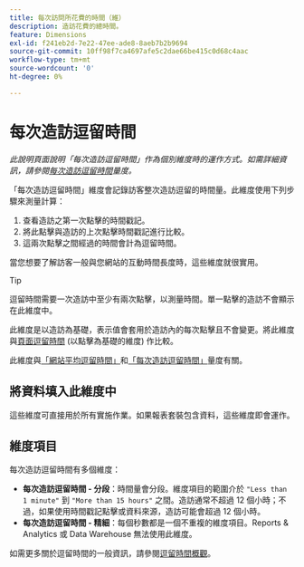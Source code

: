 ```yaml
---
title: 每次訪問所花費的時間（維）
description: 造訪花費的總時間。
feature: Dimensions
exl-id: f241eb2d-7e22-47ee-ade8-8aeb7b2b9694
source-git-commit: 10ff98f7ca4697afe5c2dae66be415c0d68c4aac
workflow-type: tm+mt
source-wordcount: '0'
ht-degree: 0%

---
```


# 每次造訪逗留時間

*此說明頁面說明「每次造訪逗留時間」作為個別維度時的運作方式。如需詳細資訊，請參閱[每次造訪逗留時間](../metrics/time-spent-per-visit.md)量度。*

「每次造訪逗留時間」維度會記錄訪客整次造訪逗留的時間量。此維度使用下列步驟來測量計算：

1. 查看造訪之第一次點擊的時間戳記。
2. 將此點擊與造訪的上次點擊時間戳記進行比較。
3. 這兩次點擊之間經過的時間會計為逗留時間。

當您想要了解訪客一般與您網站的互動時間長度時，這些維度就很實用。

>[!TIP]
>
>逗留時間需要一次造訪中至少有兩次點擊，以測量時間。單一點擊的造訪不會顯示在此維度中。

此維度是以造訪為基礎，表示值會套用於造訪內的每次點擊且不會變更。將此維度與[頁面逗留時間](time-spent-on-page.md) (以點擊為基礎的維度) 作比較。

此維度與[「網站平均逗留時間」](../metrics/average-time-on-site.md)和[「每次造訪逗留時間」](../metrics/time-spent-per-visit.md)量度有關。

## 將資料填入此維度中

這些維度可直接用於所有實施作業。如果報表套裝包含資料，這些維度即會運作。

## 維度項目

每次造訪逗留時間有多個維度：

* **每次造訪逗留時間 - 分段**：時間量會分段。維度項目的範圍介於 `"Less than 1 minute"` 到 `"More than 15 hours"` 之間。造訪通常不超過 12 個小時；不過，如果使用時間戳記點擊或資料來源，造訪可能會超過 12 個小時。
* **每次造訪逗留時間 - 精細**：每個秒數都是一個不重複的維度項目。Reports &amp; Analytics 或 Data Warehouse 無法使用此維度。

如需更多關於逗留時間的一般資訊，請參閱[逗留時間概觀](../metrics/time-spent.md)。
